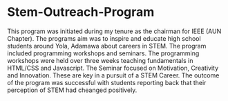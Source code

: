 # Stem-Outreach-Program

This program was initiated during my tenure as the chairman for IEEE (AUN Chapter). 
The programs aim was to inspire and educate high school students around Yola, Adamawa about careers in STEM. The program included programming workshops and seminars.
The programming workshops were held over three weeks teaching fundamentals in HTML/CSS and Javascript.
The Seminar focused on Motivation, Creativity and Innovation. These are key in a pursuit of a STEM Career.
The outcome of the program was successful with students reporting back that their perception of STEM had cheanged positively.

